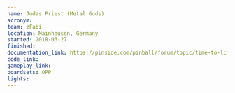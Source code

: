 ```yaml
---
name: Judas Priest (Metal Gods)
acronym:
team: zFabi
location: Mainhausen, Germany
started: 2018-03-27
finished:
documentation_link: https://pinside.com/pinball/forum/topic/time-to-lift-the-curtain-or-another-music-related-pin-really
code_link:
gameplay_link:
boardsets: OPP
lights:
---
```

